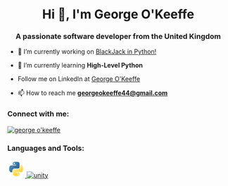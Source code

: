 <h1 align="center">Hi 👋, I'm George O'Keeffe</h1>
<h3 align="center">A passionate software developer from the United Kingdom</h3>

- 🔭 I’m currently working on [BlackJack in Python!](https://github.com/george-python/Python-BlackJack)

- 🌱 I’m currently learning **High-Level Python**

- Follow me on LinkedIn at [George O'Keeffe](https://www.linkedin.com/in/george-o-keeffe-498466282/)

- 📫 How to reach me **georgeokeeffe44@gmail.com**

<h3 align="left">Connect with me:</h3>
<p align="left">
<a href="https://linkedin.com/in/george o'keeffe" target="blank"><img align="center" src="https://raw.githubusercontent.com/rahuldkjain/github-profile-readme-generator/master/src/images/icons/Social/linked-in-alt.svg" alt="george o'keeffe" height="30" width="40" /></a>
</p>

<h3 align="left">Languages and Tools:</h3>
<p align="left"> <a href="https://www.python.org" target="_blank" rel="noreferrer"> <img src="https://raw.githubusercontent.com/devicons/devicon/master/icons/python/python-original.svg" alt="python" width="40" height="40"/> </a> <a href="https://unity.com/" target="_blank" rel="noreferrer"> <img src="https://www.vectorlogo.zone/logos/unity3d/unity3d-icon.svg" alt="unity" width="40" height="40"/> </a> </p>
